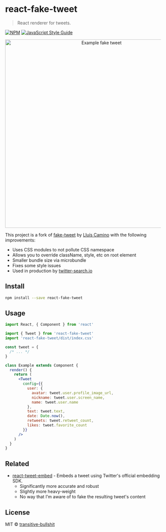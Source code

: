 # react-fake-tweet

> React renderer for tweets.

[![NPM](https://img.shields.io/npm/v/react-fake-tweet.svg)](https://www.npmjs.com/package/react-fake-tweet) [![JavaScript Style Guide](https://img.shields.io/badge/code_style-standard-brightgreen.svg)](https://standardjs.com)

<p align="center">
  <img src="https://raw.githubusercontent.com/transitive-bullshit/react-fake-tweet/master/example-0.png" alt="Example fake tweet" width="608" />
</p>

This project is a fork of [fake-tweet](https://github.com/lluiscamino/fake-tweet) by [Lluís Camino](https://github.com/lluiscamino) with the following improvements:

- Uses CSS modules to not pollute CSS namespace
- Allows you to override className, style, etc on root element
- Smaller bundle size via microbundle
- Fixes some style issues
- Used in production by [twitter-search.io](https://twitter-search.io)

## Install

```bash
npm install --save react-fake-tweet
```

## Usage

```jsx
import React, { Component } from 'react'

import { Tweet } from 'react-fake-tweet'
import 'react-fake-tweet/dist/index.css'

const tweet = {
  /* ... */
}

class Example extends Component {
  render() {
    return (
      <Tweet
        config={{
          user: {
            avatar: tweet.user.profile_image_url,
            nickname: tweet.user.screen_name,
            name: tweet.user.name
          },
          text: tweet.text,
          date: Date.now(),
          retweets: tweet.retweet_count,
          likes: tweet.favorite_count
        }}
      />
    )
  }
}
```

## Related

- [react-tweet-embed](https://github.com/capaj/react-tweet-embed) - Embeds a tweet using Twitter's official embedding SDK.
  - Significantly more accurate and robust
  - Slightly more heavy-weight
  - No way that I'm aware of to fake the resulting tweet's content

## License

MIT © [transitive-bullshit](https://github.com/transitive-bullshit)
